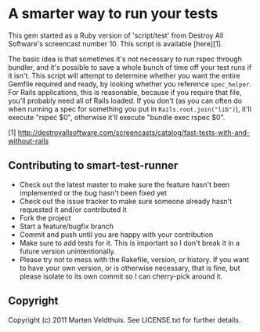 A smarter way to run your tests
===============================

This gem started as a Ruby version of 'script/test' from Destroy All Software's
screencast number 10. This script is available [here][1].

The basic idea is that sometimes it's not necessary to run rspec through bundler,
and it's possible to save a whole bunch of time off your test runs if it isn't. This script
will attempt to determine whether you want the entire Gemfile required and ready, by looking
whether you reference `spec_helper`. For Rails applications, this is reasonable, because if
you require that file, you'll probably need all of Rails loaded. If you don't (as you can
often do when running a spec for something you put in `Rails.root.join("lib")`), it'll execute
"rspec $0", otherwise it'll execute "bundle exec rspec $0".

  [1] http://destroyallsoftware.com/screencasts/catalog/fast-tests-with-and-without-rails

## Contributing to smart-test-runner
 
* Check out the latest master to make sure the feature hasn't been implemented or the bug hasn't been fixed yet
* Check out the issue tracker to make sure someone already hasn't requested it and/or contributed it
* Fork the project
* Start a feature/bugfix branch
* Commit and push until you are happy with your contribution
* Make sure to add tests for it. This is important so I don't break it in a future version unintentionally.
* Please try not to mess with the Rakefile, version, or history. If you want to have your own version, or is otherwise necessary, that is fine, but please isolate to its own commit so I can cherry-pick around it.

## Copyright

Copyright (c) 2011 Marten Veldthuis. See LICENSE.txt for further details.

